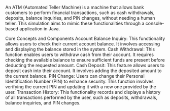 An ATM (Automated Teller Machine) is a machine that allows bank customers to perform financial transactions, such as cash withdrawals, deposits, balance inquiries, and PIN changes, without needing a human teller. This simulation aims to mimic these functionalities through a console-based application in Java.

Core Concepts and Components
Account Balance Inquiry:
This functionality allows users to check their current account balance. It involves accessing and displaying the balance stored in the system.
Cash Withdrawal:
This function enables users to withdraw cash from their account. It requires checking the available balance to ensure sufficient funds are present before deducting the requested amount.
Cash Deposit:
This feature allows users to deposit cash into their account. It involves adding the deposited amount to the current balance.
PIN Change:
Users can change their Personal Identification Number (PIN) to enhance security. This function involves verifying the current PIN and updating it with a new one provided by the user.
Transaction History:
This functionality records and displays a history of all transactions performed by the user, such as deposits, withdrawals, balance inquiries, and PIN changes.
